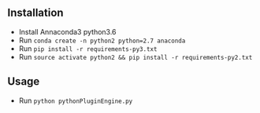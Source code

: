 
## Installation

  * Install Annaconda3 python3.6
  * Run `conda create -n python2 python=2.7 anaconda`
  * Run `pip install -r requirements-py3.txt`
  * Run `source activate python2 && pip install -r requirements-py2.txt`

## Usage
  * Run `python pythonPluginEngine.py`
